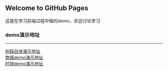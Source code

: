 ## Welcome to GitHub Pages
这是在学习前端过程中做的demo，欢迎讨论学习
### demo演示地址

---------
[别踩白块演示地址](http://www.kiros.club/WebProject/别踩白块demo/index.html)<br>
[商城demo演示地址](http://www.kiros.club/WebProject/商城demo/login.html)<br>
[时钟demo演示地址](http://www.kiros.club/WebProject/时钟demo/index.html)<br>

